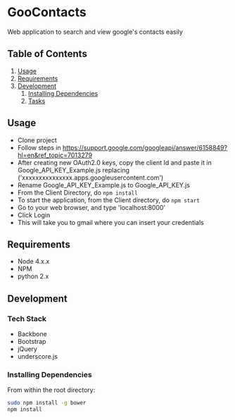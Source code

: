 # GooContacts
Web application to search and view google's contacts easily

## Table of Contents

1. [Usage](#Usage)
1. [Requirements](#requirements)
1. [Development](#development)
    1. [Installing Dependencies](#installing-dependencies)
    1. [Tasks](#tasks)

## Usage

* Clone project
* Follow steps in https://support.google.com/googleapi/answer/6158849?hl=en&ref_topic=7013279
* After creating new OAuth2.0 keys, copy the client Id and paste it in Google_API_KEY_Example.js replacing ('xxxxxxxxxxxxxxx.apps.googleusercontent.com')
* Rename Google_API_KEY_Example.js to Google_API_KEY.js
* From the Client Directory, do    ```npm install```
* To start the application, from the Client directory, do    ```npm start```
* Go to your web browser, and type 'localhost:8000'
* Click Login
* This will take you to gmail where you can insert your credentials

## Requirements

- Node 4.x.x
- NPM
- python 2.x

## Development
### Tech Stack

* Backbone
* Bootstrap
* jQuery
* underscore.js

### Installing Dependencies

From within the root directory:

```sh
sudo npm install -g bower
npm install
```
